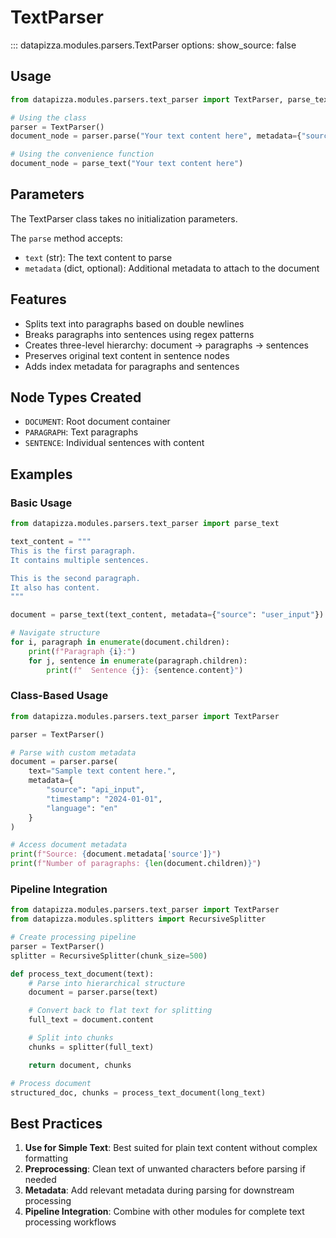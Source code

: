# TextParser


<!-- prettier-ignore -->
::: datapizza.modules.parsers.TextParser
    options:
        show_source: false

## Usage

```python
from datapizza.modules.parsers.text_parser import TextParser, parse_text

# Using the class
parser = TextParser()
document_node = parser.parse("Your text content here", metadata={"source": "example"})

# Using the convenience function
document_node = parse_text("Your text content here")
```

## Parameters

The TextParser class takes no initialization parameters.

The `parse` method accepts:
- `text` (str): The text content to parse
- `metadata` (dict, optional): Additional metadata to attach to the document

## Features

- Splits text into paragraphs based on double newlines
- Breaks paragraphs into sentences using regex patterns
- Creates three-level hierarchy: document → paragraphs → sentences
- Preserves original text content in sentence nodes
- Adds index metadata for paragraphs and sentences

## Node Types Created

- `DOCUMENT`: Root document container
- `PARAGRAPH`: Text paragraphs
- `SENTENCE`: Individual sentences with content

## Examples

### Basic Usage

```python
from datapizza.modules.parsers.text_parser import parse_text

text_content = """
This is the first paragraph.
It contains multiple sentences.

This is the second paragraph.
It also has content.
"""

document = parse_text(text_content, metadata={"source": "user_input"})

# Navigate structure
for i, paragraph in enumerate(document.children):
    print(f"Paragraph {i}:")
    for j, sentence in enumerate(paragraph.children):
        print(f"  Sentence {j}: {sentence.content}")
```

### Class-Based Usage

```python
from datapizza.modules.parsers.text_parser import TextParser

parser = TextParser()

# Parse with custom metadata
document = parser.parse(
    text="Sample text content here.",
    metadata={
        "source": "api_input",
        "timestamp": "2024-01-01",
        "language": "en"
    }
)

# Access document metadata
print(f"Source: {document.metadata['source']}")
print(f"Number of paragraphs: {len(document.children)}")
```

### Pipeline Integration

```python
from datapizza.modules.parsers.text_parser import TextParser
from datapizza.modules.splitters import RecursiveSplitter

# Create processing pipeline
parser = TextParser()
splitter = RecursiveSplitter(chunk_size=500)

def process_text_document(text):
    # Parse into hierarchical structure
    document = parser.parse(text)

    # Convert back to flat text for splitting
    full_text = document.content

    # Split into chunks
    chunks = splitter(full_text)

    return document, chunks

# Process document
structured_doc, chunks = process_text_document(long_text)
```

## Best Practices

1. **Use for Simple Text**: Best suited for plain text content without complex formatting
2. **Preprocessing**: Clean text of unwanted characters before parsing if needed
3. **Metadata**: Add relevant metadata during parsing for downstream processing
4. **Pipeline Integration**: Combine with other modules for complete text processing workflows
